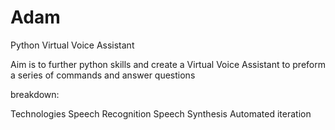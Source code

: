 # Adam
 Python Virtual Voice Assistant

Aim is to further python skills and create a Virtual Voice Assistant to preform a series of commands and answer questions

breakdown:


Technologies
    Speech Recognition
    Speech Synthesis
    Automated iteration